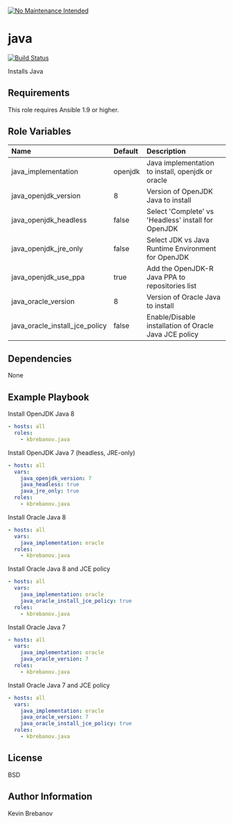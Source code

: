 [![No Maintenance Intended](http://unmaintained.tech/badge.svg)](http://unmaintained.tech/)

java
====

[![Build Status](https://travis-ci.org/kbrebanov/ansible-java.svg?branch=master)](https://travis-ci.org/kbrebanov/ansible-java)

Installs Java

Requirements
------------

This role requires Ansible 1.9 or higher.

Role Variables
--------------

| Name                           | Default | Description                                           |
|:-------------------------------|:--------|:------------------------------------------------------|
| java_implementation            | openjdk | Java implementation to install, openjdk or oracle     |
| java_openjdk_version           | 8       | Version of OpenJDK Java to install                    |
| java_openjdk_headless          | false   | Select 'Complete' vs 'Headless' install for OpenJDK   |
| java_openjdk_jre_only          | false   | Select JDK vs Java Runtime Environment for OpenJDK    |
| java_openjdk_use_ppa           | true    | Add the OpenJDK-R Java PPA to repositories list       |
| java_oracle_version            | 8       | Version of Oracle Java to install                     |
| java_oracle_install_jce_policy | false   | Enable/Disable installation of Oracle Java JCE policy |

Dependencies
------------

None

Example Playbook
----------------

Install OpenJDK Java 8
```yaml
- hosts: all
  roles:
    - kbrebanov.java
```

Install OpenJDK Java 7 (headless, JRE-only)
```yaml
- hosts: all
  vars:
    java_openjdk_version: 7
    java_headless: true
    java_jre_only: true
  roles:
    - kbrebanov.java
```

Install Oracle Java 8
```yaml
- hosts: all
  vars:
    java_implementation: oracle
  roles:
    - kbrebanov.java
```

Install Oracle Java 8 and JCE policy
```yaml
- hosts: all
  vars:
    java_implementation: oracle
    java_oracle_install_jce_policy: true
  roles:
    - kbrebanov.java
```

Install Oracle Java 7
```yaml
- hosts: all
  vars:
    java_implementation: oracle
    java_oracle_version: 7
  roles:
    - kbrebanov.java
```

Install Oracle Java 7 and JCE policy
```yaml
- hosts: all
  vars:
    java_implementation: oracle
    java_oracle_version: 7
    java_oracle_install_jce_policy: true
  roles:
    - kbrebanov.java
```

License
-------

BSD

Author Information
------------------

Kevin Brebanov
